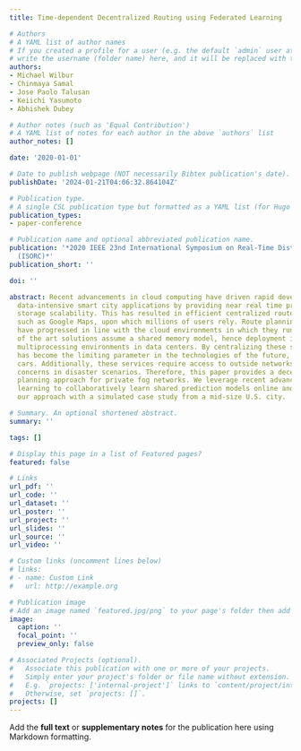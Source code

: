 ```yaml
---
title: Time-dependent Decentralized Routing using Federated Learning

# Authors
# A YAML list of author names
# If you created a profile for a user (e.g. the default `admin` user at `content/authors/admin/`), 
# write the username (folder name) here, and it will be replaced with their full name and linked to their profile.
authors:
- Michael Wilbur
- Chinmaya Samal
- Jose Paolo Talusan
- Keiichi Yasumoto
- Abhishek Dubey

# Author notes (such as 'Equal Contribution')
# A YAML list of notes for each author in the above `authors` list
author_notes: []

date: '2020-01-01'

# Date to publish webpage (NOT necessarily Bibtex publication's date).
publishDate: '2024-01-21T04:06:32.864104Z'

# Publication type.
# A single CSL publication type but formatted as a YAML list (for Hugo requirements).
publication_types:
- paper-conference

# Publication name and optional abbreviated publication name.
publication: '*2020 IEEE 23nd International Symposium on Real-Time Distributed Computing
  (ISORC)*'
publication_short: ''

doi: ''

abstract: Recent advancements in cloud computing have driven rapid development in
  data-intensive smart city applications by providing near real time processing and
  storage scalability. This has resulted in efficient centralized route planning services
  such as Google Maps, upon which millions of users rely. Route planning algorithms
  have progressed in line with the cloud environments in which they run. Current state
  of the art solutions assume a shared memory model, hence deployment is limited to
  multiprocessing environments in data centers. By centralizing these services, latency
  has become the limiting parameter in the technologies of the future, such as autonomous
  cars. Additionally, these services require access to outside networks, raising availability
  concerns in disaster scenarios. Therefore, this paper provides a decentralized route
  planning approach for private fog networks. We leverage recent advances in federated
  learning to collaboratively learn shared prediction models online and investigate
  our approach with a simulated case study from a mid-size U.S. city.

# Summary. An optional shortened abstract.
summary: ''

tags: []

# Display this page in a list of Featured pages?
featured: false

# Links
url_pdf: ''
url_code: ''
url_dataset: ''
url_poster: ''
url_project: ''
url_slides: ''
url_source: ''
url_video: ''

# Custom links (uncomment lines below)
# links:
# - name: Custom Link
#   url: http://example.org

# Publication image
# Add an image named `featured.jpg/png` to your page's folder then add a caption below.
image:
  caption: ''
  focal_point: ''
  preview_only: false

# Associated Projects (optional).
#   Associate this publication with one or more of your projects.
#   Simply enter your project's folder or file name without extension.
#   E.g. `projects: ['internal-project']` links to `content/project/internal-project/index.md`.
#   Otherwise, set `projects: []`.
projects: []
---
```


Add the **full text** or **supplementary notes** for the publication here using Markdown formatting.
